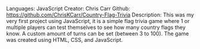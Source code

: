 Languages: JavaScript
Creator: Chris Carr
Github: https://github.com/ChrisKCarr/Country-Flag-Trivia
Description: This was my very first project using JavaScript, it is a simple flag trivia game where 1 or multiple players can test themselves to see how many country flags they know. A custom amount of turns can be set (between 3 to 100). The game was created using HTML, CSS, and JavaScript.

